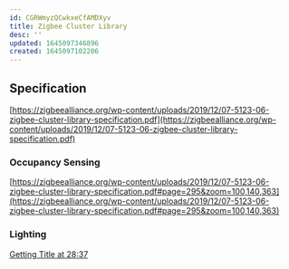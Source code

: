```yaml
---
id: CGRWmyzQCwkxeCfAMDXyv
title: Zigbee Cluster Library
desc: ''
updated: 1645097346896
created: 1645097102206
---
```


## Specification

[https://zigbeealliance.org/wp-content/uploads/2019/12/07-5123-06-zigbee-cluster-library-specification.pdf](https://zigbeealliance.org/wp-content/uploads/2019/12/07-5123-06-zigbee-cluster-library-specification.pdf)


### Occupancy Sensing

[https://zigbeealliance.org/wp-content/uploads/2019/12/07-5123-06-zigbee-cluster-library-specification.pdf#page=295&zoom=100,140,363](https://zigbeealliance.org/wp-content/uploads/2019/12/07-5123-06-zigbee-cluster-library-specification.pdf#page=295&zoom=100,140,363)

### Lighting

[Getting Title at 28:37](https://zigbeealliance.org/wp-content/uploads/2019/12/07-5123-06-zigbee-cluster-library-specification.pdf#page=323&zoom=100,140,96)